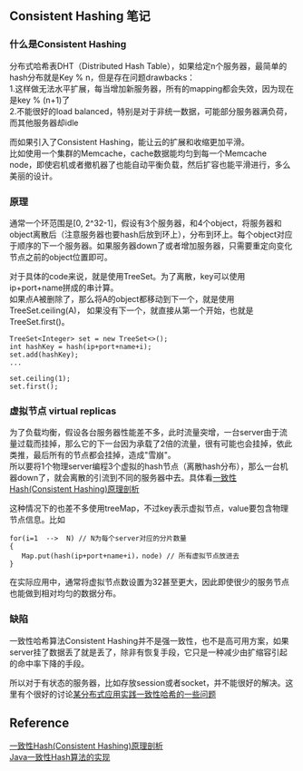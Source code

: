 ## Consistent Hashing 笔记

### 什么是Consistent Hashing
分布式哈希表DHT（Distributed Hash Table），如果给定n个服务器，最简单的hash分布就是Key % n，但是存在问题drawbacks：  
1.这样做无法水平扩展，每当增加新服务器，所有的mapping都会失效，因为现在是key % (n+1)了  
2.不能很好的load balanced，特别是对于非统一数据，可能部分服务器满负荷，而其他服务器却idle  

而如果引入了Consistent Hashing，能让云的扩展和收缩更加平滑。  
比如使用一个集群的Memcache，cache数据能均匀到每一个Memcache node，即使宕机或者撤机器了也能自动平衡负载，然后扩容也能平滑进行，多么美丽的设计。

### 原理
通常一个环范围是[0, 2^32-1]，假设有3个服务器，和4个object，将服务器和object离散后（注意服务器也要hash后放到环上），分布到环上。每个object对应于顺序的下一个服务器。如果服务器down了或者增加服务器，只需要重定向变化节点之前的object位置即可。

对于具体的code来说，就是使用TreeSet。为了离散，key可以使用ip+port+name拼成的串计算。  
如果点A被删除了，那么将A的object都移动到下一个，就是使用TreeSet.ceiling(A)，
如果没有下一个，就直接从第一个开始，也就是TreeSet.first()。
```
TreeSet<Integer> set = new TreeSet<>();
int hashKey = hash(ip+port+name+i);
set.add(hashKey);
...

set.ceiling(1);
set.first();
```


### 虚拟节点 virtual replicas
为了负载均衡，假设各台服务器性能差不多，此时流量突增，一台server由于流量过载而挂掉，那么它的下一台因为承载了2倍的流量，很有可能也会挂掉，依此类推，最后所有的节点都会挂掉，造成"雪崩"。  
所以要将1个物理server编程3个虚拟的hash节点（离散hash分布），那么一台机器down了，就会离散的引流到不同的服务器中去。具体看[一致性Hash(Consistent Hashing)原理剖析](https://blog.csdn.net/lihao21/article/details/54193868)

这种情况下的也差不多使用treeMap，不过key表示虚拟节点，value要包含物理节点信息。比如
```
for(i=1  -->  N) // N为每个server对应的分片数量
{
   Map.put(hash(ip+port+name+i)，node) // 所有虚拟节点放进去
}
```
在实际应用中，通常将虚拟节点数设置为32甚至更大，因此即使很少的服务节点也能做到相对均匀的数据分布。

### 缺陷
一致性哈希算法Consistent Hashing并不是强一致性，也不是高可用方案，如果server挂了数据丢了就是丢了，除非有恢复手段，它只是一种减少由扩缩容引起的命中率下降的手段。

所以对于有状态的服务器，比如存放session或者socket，并不能很好的解决。这里有个很好的讨论[某分布式应用实践一致性哈希的一些问题](https://timyang.net/architecture/consistent-hashing-practice/)

## Reference
[一致性Hash(Consistent Hashing)原理剖析](https://blog.csdn.net/lihao21/article/details/54193868)  
[Java一致性Hash算法的实现](https://blog.csdn.net/flyfeifei66/article/details/82458618)
